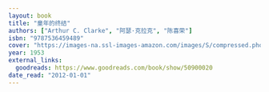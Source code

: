 ```yaml
---
layout: book
title: "童年的终结"
authors: ["Arthur C. Clarke", "阿瑟·克拉克", "陈喜荣"]
isbn: "9787536459489"
cover: "https://images-na.ssl-images-amazon.com/images/S/compressed.photo.goodreads.com/books/1564215130l/50900020.jpg"
year: 1953
external_links:
  goodreads: https://www.goodreads.com/book/show/50900020
date_read: "2012-01-01"
---
```


